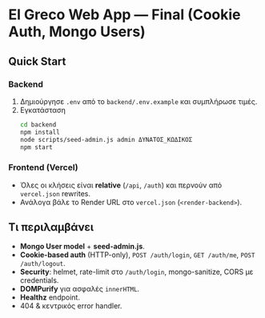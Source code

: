 # El Greco Web App — Final (Cookie Auth, Mongo Users)

## Quick Start
### Backend
1) Δημιούργησε `.env` από το `backend/.env.example` και συμπλήρωσε τιμές.
2) Εγκατάσταση
   ```bash
   cd backend
   npm install
   node scripts/seed-admin.js admin ΔΥΝΑΤΟΣ_ΚΩΔΙΚΟΣ
   npm start
   ```

### Frontend (Vercel)
- Όλες οι κλήσεις είναι **relative** (`/api`, `/auth`) και περνούν από `vercel.json` rewrites.
- Ανάλογα βάλε το Render URL στο `vercel.json` (`<render-backend>`).

## Τι περιλαμβάνει
- **Mongo User model** + **seed-admin.js**.
- **Cookie-based auth** (HTTP-only), `POST /auth/login`, `GET /auth/me`, `POST /auth/logout`.
- **Security**: helmet, rate-limit στο `/auth/login`, mongo-sanitize, CORS με credentials.
- **DOMPurify** για ασφαλές `innerHTML`.
- **Healthz** endpoint.
- 404 & κεντρικός error handler.
